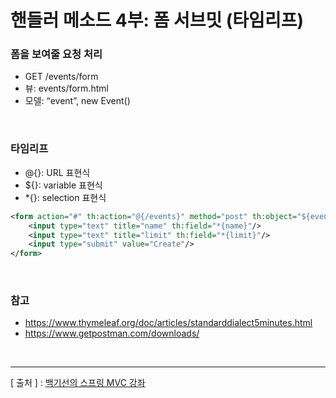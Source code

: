 핸들러 메소드 4부: 폼 서브밋 (타임리프)
===

### 폼을 보여줄 요청 처리
  + GET /events/form
  + 뷰: events/form.html
  + 모델: “event”, new Event()

<br/>

### 타임리프
  + @{}: URL 표현식
  + ${}: variable 표현식
  + *{}: selection 표현식
```xml
<form action="#" th:action="@{/events}" method="post" th:object="${event}">
    <input type="text" title="name" th:field="*{name}"/>
    <input type="text" title="limit" th:field="*{limit}"/>
    <input type="submit" value="Create"/>
</form>    
```
<br/>

### 참고
+ https://www.thymeleaf.org/doc/articles/standarddialect5minutes.html
+ https://www.getpostman.com/downloads/

<br/>

---
[ 출처 ] : [백기선의 스프링 MVC 강좌](https://www.inflearn.com/course/%EC%9B%B9-mvc#)   
